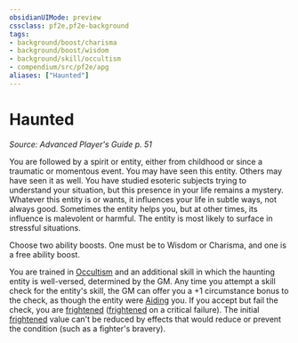 ```yaml
---
obsidianUIMode: preview
cssclass: pf2e,pf2e-background
tags:
- background/boost/charisma
- background/boost/wisdom
- background/skill/occultism
- compendium/src/pf2e/apg
aliases: ["Haunted"]
---
```

# Haunted
*Source: Advanced Player's Guide p. 51*  

You are followed by a spirit or entity, either from childhood or since a traumatic or momentous event. You may have seen this entity. Others may have seen it as well. You have studied esoteric subjects trying to understand your situation, but this presence in your life remains a mystery. Whatever this entity is or wants, it influences your life in subtle ways, not always good. Sometimes the entity helps you, but at other times, its influence is malevolent or harmful. The entity is most likely to surface in stressful situations.

Choose two ability boosts. One must be to Wisdom or Charisma, and one is a free ability boost.

You are trained in [Occultism](compendium/skills.md#Occultism) and an additional skill in which the haunting entity is well-versed, determined by the GM. Any time you attempt a skill check for the entity's skill, the GM can offer you a +1 circumstance bonus to the check, as though the entity were [Aiding](rules/actions/aid.md) you. If you accept but fail the check, you are [frightened](rules/conditions.md#Frightened) ([frightened](rules/conditions.md#Frightened) on a critical failure). The initial [frightened](rules/conditions.md#Frightened) value can't be reduced by effects that would reduce or prevent the condition (such as a fighter's bravery).